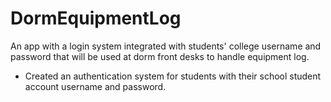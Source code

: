 # DormEquipmentLog
An app with a login system integrated with students' college username and password that will be used at dorm front desks to handle equipment log.

- Created an authentication system for students with their school student account username and password.

